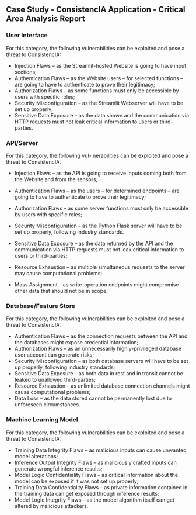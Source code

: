 ## Case Study - ConsistencIA Application - Critical Area Analysis Report

### User Interface
For this category, the following vulnerabilities can be exploited and pose
a threat to ConsistencIA:

- Injection Flaws – as the Streamlit-hosted Website is going to have input
sections;
- Authentication Flaws – as the Website users – for selected functions –
are going to have to authenticate to prove their legitimacy;
- Authorization Flaws – as some functions must only be accessible by
users with specific roles;
- Security Misconfiguration – as the Streamlit Webserver will have to be
set up properly;
- Sensitive Data Exposure – as the data shown and the communication
via HTTP requests must not leak critical information to users or third-
parties.

### API/Server
For this category, the following vul-
nerabilities can be exploited and pose a threat to ConsistencIA:

- Injection Flaws – as the API is going to receive inputs coming both
from the Website and from the sensors;
- Authentication Flaws – as the users – for determined endpoints – are
going to have to authenticate to prove their legitimacy;
- Authorization Flaws – as some server functions must only be accessible
by users with specific roles;

- Security Misconfiguration – as the Python Flask server will have to be
set up properly, following industry standards.
- Sensitive Data Exposure – as the data returned by the API and the
communication via HTTP requests must not leak critical information
to users or third-parties;
- Resource Exhaustion – as multiple simultaneous requests to the server
may cause computational problems;
- Mass Assignment – as write-operation endpoints might compromise
other data that should not be in scope;

### Database/Feature Store
For this category, the
following vulnerabilities can be exploited and pose a threat to ConsistencIA:

- Authentication Flaws – as the connection requests between the API
and the databases might expose credential information;
- Authorization Flaws – as an unnecessarily highly-privileged database
user account can generate risks;
- Security Misconfiguration – as both database servers will have to be
set up properly, following industry standards;
- Sensitive Data Exposure – as both data in rest and in transit cannot
be leaked to unallowed third-parties;
- Resource Exhaustion – as unlimited database connection channels might
cause computational problems;
- Data Loss – as the data stored cannot be permanently lost due to
unforeseen circumstances.

### Machine Learning Model
For this category, the following vulnerabilities can be exploited and pose a threat to ConsistencIA:

- Training Data Integrity Flaws – as malicious inputs can cause unwanted
model alterations;
- Inference Output Integrity Flaws – as maliciously crafted inputs can
generate wrongful inference results;
- Model Logic Confidentiality Flaws – as critical information about the
model can be exposed if it was not set up properly;
- Training Data Confidentiality Flaws – as private information contained
in the training data can get exposed through inference results;
- Model Logic Integrity Flaws – as the model algorithm itself can get
altered by malicious attackers.
